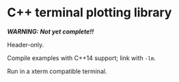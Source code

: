 # C++ terminal plotting library

***WARNING: Not yet complete!!***

Header-only.

Compile examples with C++14 support; link with `-lm`.

Run in a xterm compatible terminal.
